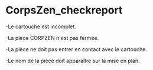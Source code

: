CorpsZen_checkreport
============

-Le cartouche est incomplet. 

-La pièce CORPZEN n'est pas fermée.

-La pièce ne doit pas entrer en contact avec le cartouche.

-Le nom de la pièce doit apparaître sur la mise en plan.